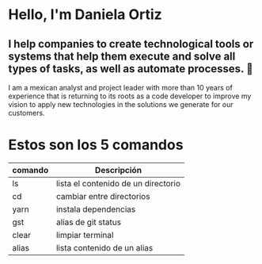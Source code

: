 # Hello, I'm Daniela Ortiz
## I help companies to create technological tools or systems that help them execute and solve all types of tasks, as well as automate processes. 👋

I am a mexican analyst and project leader with more than 10 years of experience that is returning to its roots as a code developer to improve my vision to apply new technologies in the solutions we generate for our customers.

# Estos son los 5 comandos
| comando | Descripción |
| ------- | ----------- |
| ls | lista el contenido de un directorio |
| cd | cambiar entre directorios |
| yarn | instala dependencias |
| gst | alias de git status |
| clear | limpiar terminal |
| alias | lista contenido de un alias |

<!--
**ortizndaniela/ortizndaniela** is a ✨ _special_ ✨ repository because its `README.md` (this file) appears on your GitHub profile.

Here are some ideas to get you started:

- 🔭 I’m currently working on ...
- 🌱 I’m currently learning ...
- 👯 I’m looking to collaborate on ...
- 🤔 I’m looking for help with ...
- 💬 Ask me about ...
- 📫 How to reach me: ...
- 😄 Pronouns: ...
- ⚡ Fun fact: ...
-->
